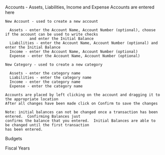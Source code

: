 Accounts - Assets, Liabilities, Income and Expense Accounts are entered here

    New Account - used to create a new account
    
      Assets - enter the Account Name, Account Number (optional), choose if the account can be used to write checks
               and enter the Initial Balance 
      Liabilities - enter the Account Name, Account Number (optional) and enter the Initial Balance 
      Income - enter the Account Name, Account Number (optional)
      Expense - enter the Account Name, Account Number (optional)
      
    New Category - used to create a new category
    
      Assets - enter the category name
      Liabilities - enter the category name
      Income - enter the category name
      Expense - enter the category name
      
    Accounts are placed by left clicking on the account and dragging it to the appropriate location
    After all changes have been made click on Confirm to save the changes
    
    Note: initial balances can not be changed once a transaction has been entered.  Confirming Balances just 
    confirms the balance that you entered.  Initial Balances are able to be changed until the first transaction 
    has been entered.
    
  




Budgets

Fiscal Years
